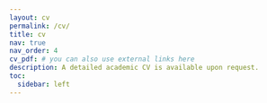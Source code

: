 ```yaml
---
layout: cv
permalink: /cv/
title: cv
nav: true
nav_order: 4
cv_pdf: # you can also use external links here
description: A detailed academic CV is available upon request.
toc:
  sidebar: left
---
```


